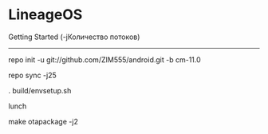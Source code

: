 LineageOS
===========

Getting Started (-jКоличество потоков)

---------------

repo init -u git://github.com/ZIM555/android.git -b cm-11.0

repo sync -j25

. build/envsetup.sh

lunch

make otapackage -j2
